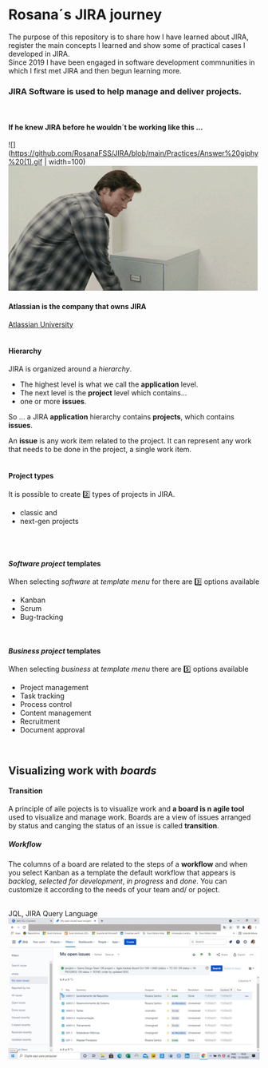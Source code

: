 # Rosana´s JIRA journey

The purpose of this repository is to share how I have learned about JIRA, register the main concepts I learned and show some of practical cases I developed in JIRA.
<br />
Since 2019 I have been engaged in software development commnunities in which I first met JIRA and then begun learning more.

### JIRA Software is used to help manage and deliver projects.
<br />

#### If he knew JIRA before he wouldn´t be working like this ...
![](https://github.com/RosanaFSS/JIRA/blob/main/Practices/Answer%20giphy%20(1).gif | width=100) ![Timeline](https://github.com/RosanaFSS/JIRA/blob/main/Practices/Reports%20giphy%20(1).gif)
#### Atlassian is the company that owns JIRA 
[Atlassian University](https://www.atlassian.com/university)
<br />
<br />

#### Hierarchy
JIRA is organized around a *hierarchy*.

- The highest level is what we call the **application** level.
- The next level is the **project** level which contains...
- one or more **issues**.

So ... a JIRA **application** hierarchy contains **projects**, which contains **issues**.

An **issue** is any work item related to the project.
It can represent any work that needs to be done in the project, a single work item.
<br />
<br />

#### Project types
It is possible to create 2️⃣ types of projects in JIRA.
- classic and
- next-gen projects
<br />
<br />


#### _Software project_ templates
When selecting _software_ at _template menu_ for there are 3️⃣ options available 
- Kanban
- Scrum
- Bug-tracking
<br />

#### _Business project_ templates
When selecting _business_ at _template menu_ there are :five: options available 
- Project management
- Task tracking
- Process control
- Content management
- Recruitment
- Document approval
<br />

## Visualizing work with _boards_
#### Transition
A principle of aile pojects is to visualize work and **a board is n agile tool** used to visualize and manage work. 
Boards are a view of issues arranged by status and canging the status of an issue is called **transition**.
<br />

##### Workflow
The columns of a board are related to the steps of a **workflow** and when you select Kanban as a template the default workflow that appears is _backlog_, _selected for development_, _in progress_ and _done_. You can customize it according to the needs of your team and/ or poject.
<br />
<br />

JQL, JIRA Query Language
![Practice](https://github.com/RosanaFSS/JIRA/blob/main/Practices/JQL%20practice%2011th%20Oct.jpg)

